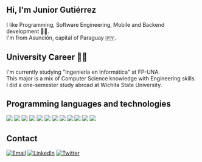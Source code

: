 ## Hi, I'm Junior Gutiérrez
I like Programming, Software Engineering, Mobile and Backend development 👨‍💻.\
I'm from Asunción, capital of Paraguay 🇵🇾.

## University Career 👨‍🎓
I'm currently studying "Ingeniería en Informática" at <a href="https://www.pol.una.py" target="_blank" style="text-decoration:none">FP-UNA</a>.\
This major is a mix of Computer Science knowledge with Engineering skills.\
I did a one-semester study abroad at Wichita State University.

## Programming languages and technologies

<a href="https://github.com/jg2kpy?tab=repositories&q=&type=&language=c&sort=" target="_blank"><img src="https://shields.io/badge/C/C++-659bd3?&logo=c"></a>
<a href="https://github.com/jg2kpy?tab=repositories&q=&type=&language=java&sort=" target="_blank"><img src="https://img.shields.io/badge/Java-E11F21?&logo=openjdk"></a>
<a href="https://github.com/jg2kpy?tab=repositories&q=&type=&language=python&sort=" target="_blank"><img src="https://img.shields.io/badge/Python-ffd23e?&logo=python"></a>
<a href="https://github.com/jg2kpy?tab=repositories&q=&type=&language=javascript&sort=" target="_blank"><img src="https://img.shields.io/badge/JavaScript-323330?&logo=javascript"></a>
<a href="https://github.com/jg2kpy?tab=repositories&q=&type=&language=typescript&sort=" target="_blank"><img src="https://img.shields.io/badge/TypeScript-ffffff?&logo=typescript"></a>
<a href="https://github.com/jg2kpy?tab=repositories&q=&type=&language=java&sort=" target="_blank"><img src="https://img.shields.io/badge/Spring-177245?&logo=spring"></a>
<a href="https://github.com/jg2kpy?tab=repositories&q=&type=&language=python&sort=" target="_blank"><img src="https://img.shields.io/badge/Django-177245?&logo=django"></a>
<a href="https://github.com/jg2kpy?tab=repositories&q=&type=&language=javascript&sort=" target="_blank"><img src="https://img.shields.io/badge/Node.js-303030?&logo=node.js"></a>
<a href="https://github.com/jg2kpy?tab=repositories&q=&type=&language=dart&sort=" target="_blank"><img src="https://img.shields.io/badge/Flutter/Dart-42A5F5?&logo=flutter"></a>
<a href="https://github.com/jg2kpy?tab=repositories&q=&type=&language=sql&sort=" target="_blank"><img src="https://img.shields.io/badge/SQL-848484?&logo=postgresql"></a>
<a href="https://github.com/jg2kpy?tab=repositories&q=&type=&language=bash&sort=" target="_blank"><img src="https://img.shields.io/badge/Linux-000000?&logo=linux"></a>
<a href="https://github.com/jg2kpy?tab=repositories&q=&type=&language=bash&sort=" target="_blank"><img src="https://img.shields.io/badge/Docker-384d54?&logo=docker"></a>

## Contact

<a href="mailto:jlgutierrez2000@fpuna.edu.py?subject=Contact%20via%20Git%20Hub" target="_blank"><img src="https://img.shields.io/badge/Email-fff.svg?&logo=gmail" alt="Email"></a>
<a href="https://www.linkedin.com/in/jose-luis-junior-gutierrez-aguero/" target="_blank"><img src="https://img.shields.io/badge/LinkedIn-%230077B5.svg?&style=flat-square&logo=linkedin&logoColor=white" alt="LinkedIn"></a>
<a href="https://twitter.com/jg2kpy" target="_blank"><img src="https://img.shields.io/badge/Twitter-1da1f2.svg?&style=flat-square&logo=twitter&logoColor=white" alt="Twitter"></a>
